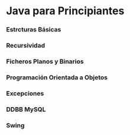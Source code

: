 # Java para Principiantes

### Estrcturas Básicas
### Recursividad
### Ficheros Planos y Binarios
### Programación Orientada a Objetos
### Excepciones
### DDBB MySQL
### Swing
